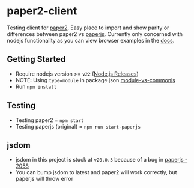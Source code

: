 # paper2-client

Testing client for [paper2](https://github.com/emn-dev/paper2). Easy place to import and show parity or differences between paper2 vs [paperjs](https://github.com/paperjs/paper.js). Currently only concerned with nodejs functionality as you can view browser examples in the [docs](https://emn-dev.github.io/paper2/).

## Getting Started

- Require nodejs version >= `v22` ([Node.js Releases](https://nodejs.org/en/about/previous-releases))
- NOTE: Using `type=module` in package.json [module-vs-commonjs](https://nodejs.org/api/packages.html#type)
- Run `npm install`

## Testing

- Testing paper2 = `npm start`
- Testing paperjs (original) = `npm run start-paperjs`

## jsdom

- jsdom in this project is stuck at `v20.0.3` because of a bug in [paperjs - 2058](https://github.com/paperjs/paper.js/pull/2058)
- You can bump jsdom to latest and paper2 will work correctly, but paperjs will throw error
